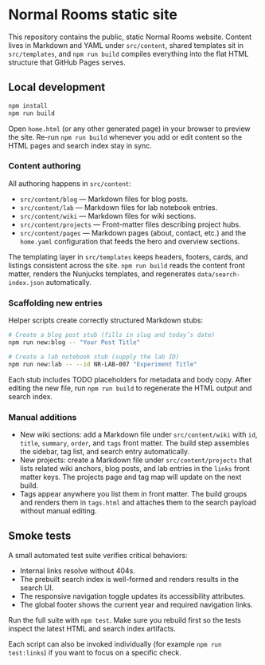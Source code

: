 # Normal Rooms static site

This repository contains the public, static Normal Rooms website. Content lives in Markdown and YAML under `src/content`, shared templates sit in `src/templates`, and `npm run build` compiles everything into the flat HTML structure that GitHub Pages serves.

## Local development

```bash
npm install
npm run build
```

Open `home.html` (or any other generated page) in your browser to preview the site. Re-run `npm run build` whenever you add or edit content so the HTML pages and search index stay in sync.

### Content authoring

All authoring happens in `src/content`:

- `src/content/blog` — Markdown files for blog posts.
- `src/content/lab` — Markdown files for lab notebook entries.
- `src/content/wiki` — Markdown files for wiki sections.
- `src/content/projects` — Front-matter files describing project hubs.
- `src/content/pages` — Markdown pages (about, contact, etc.) and the `home.yaml` configuration that feeds the hero and overview sections.

The templating layer in `src/templates` keeps headers, footers, cards, and listings consistent across the site. `npm run build` reads the content front matter, renders the Nunjucks templates, and regenerates `data/search-index.json` automatically.

### Scaffolding new entries

Helper scripts create correctly structured Markdown stubs:

```bash
# Create a blog post stub (fills in slug and today’s date)
npm run new:blog -- "Your Post Title"

# Create a lab notebook stub (supply the lab ID)
npm run new:lab -- --id NR-LAB-007 "Experiment Title"
```

Each stub includes TODO placeholders for metadata and body copy. After editing the new file, run `npm run build` to regenerate the HTML output and search index.

### Manual additions

- New wiki sections: add a Markdown file under `src/content/wiki` with `id`, `title`, `summary`, `order`, and `tags` front matter. The build step assembles the sidebar, tag list, and search entry automatically.
- New projects: create a Markdown file under `src/content/projects` that lists related wiki anchors, blog posts, and lab entries in the `links` front matter keys. The projects page and tag map will update on the next build.
- Tags appear anywhere you list them in front matter. The build groups and renders them in `tags.html` and attaches them to the search payload without manual editing.

## Smoke tests

A small automated test suite verifies critical behaviors:

- Internal links resolve without 404s.
- The prebuilt search index is well-formed and renders results in the search UI.
- The responsive navigation toggle updates its accessibility attributes.
- The global footer shows the current year and required navigation links.

Run the full suite with `npm test`. Make sure you rebuild first so the tests inspect the latest HTML and search index artifacts.

Each script can also be invoked individually (for example `npm run test:links`) if you want to focus on a specific check.
